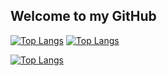 ## Welcome to my GitHub

[![Top Langs](https://img.shields.io/badge/LinkedIn-Djalma%20Henrique-blue)](https://www.linkedin.com/in/djalma-henrique-b17aa6199/) 
[![Top Langs](https://img.shields.io/badge/E--mail-djalmahenry%40outlook.com-red)](mailto:djalmahenry@outlook.com) 

[![Top Langs](https://github-readme-stats.vercel.app/api/top-langs/?username=DjalmaHenry&langs_count=8)](https://github.com/DjalmaHenry/github-readme-stats)

<!--
**DjalmaHenry/djalmahenry** is a ✨ _special_ ✨ repository because its `README.md` (this file) appears on your GitHub profile.

Here are some ideas to get you started:

- 🔭 I’m currently working on ...
- 🌱 I’m currently learning ...
- 👯 I’m looking to collaborate on ...
- 🤔 I’m looking for help with ...
- 💬 Ask me about ...
- 📫 How to reach me: ...
- 😄 Pronouns: ...
- ⚡ Fun fact: ...
-->
